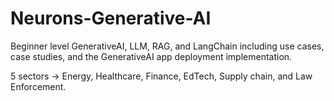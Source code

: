# Neurons-Generative-AI
Beginner level
GenerativeAI, LLM, RAG, and LangChain  including use cases, case studies, and the GenerativeAI app deployment implementation.

5 sectors → Energy, Healthcare, Finance, EdTech, Supply chain, and Law Enforcement.
